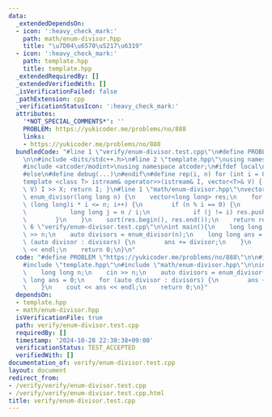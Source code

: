 ```yaml
---
data:
  _extendedDependsOn:
  - icon: ':heavy_check_mark:'
    path: math/enum-divisor.hpp
    title: "\u7D04\u6570\u5217\u6319"
  - icon: ':heavy_check_mark:'
    path: template.hpp
    title: template.hpp
  _extendedRequiredBy: []
  _extendedVerifiedWith: []
  _isVerificationFailed: false
  _pathExtension: cpp
  _verificationStatusIcon: ':heavy_check_mark:'
  attributes:
    '*NOT_SPECIAL_COMMENTS*': ''
    PROBLEM: https://yukicoder.me/problems/no/888
    links:
    - https://yukicoder.me/problems/no/888
  bundledCode: "#line 1 \"verify/enum-divisor.test.cpp\"\n#define PROBLEM \"https://yukicoder.me/problems/no/888\"\
    \n\n#include <bits/stdc++.h>\n#line 2 \"template.hpp\"\nusing namespace std;\n\
    #include <atcoder/modint>\nusing namespace atcoder;\n#ifdef local\n#include <debug.hpp>\n\
    #else\n#define debug(...)\n#endif\n#define rep(i, n) for (int i = 0; i < n; i++)\n\
    template <class T> istream& operator>>(istream& I, vector<T>& V) { for (T& X :\
    \ V) I >> X; return I; }\n#line 1 \"math/enum-divisor.hpp\"\nvector<long long>\
    \ enum_divisor(long long n) {\n    vector<long long> res;\n    for (int i = 1;\
    \ (long long)i * i <= n; i++) {\n        if (n % i == 0) {\n            res.push_back(i);\n\
    \            long long j = n / i;\n            if (j != i) res.push_back(j);\n\
    \        }\n    }\n    sort(res.begin(), res.end());\n    return res;\n}\n#line\
    \ 6 \"verify/enum-divisor.test.cpp\"\n\nint main(){\n    long long n;\n    cin\
    \ >> n;\n    auto divisors = enum_divisor(n);\n    long long ans = 0;\n    for\
    \ (auto divisor : divisors) {\n        ans += divisor;\n    }\n    cout << ans\
    \ << endl;\n    return 0;\n}\n"
  code: "#define PROBLEM \"https://yukicoder.me/problems/no/888\"\n\n#include <bits/stdc++.h>\n\
    #include \"template.hpp\"\n#include \"math/enum-divisor.hpp\"\n\nint main(){\n\
    \    long long n;\n    cin >> n;\n    auto divisors = enum_divisor(n);\n    long\
    \ long ans = 0;\n    for (auto divisor : divisors) {\n        ans += divisor;\n\
    \    }\n    cout << ans << endl;\n    return 0;\n}"
  dependsOn:
  - template.hpp
  - math/enum-divisor.hpp
  isVerificationFile: true
  path: verify/enum-divisor.test.cpp
  requiredBy: []
  timestamp: '2024-10-28 22:30:38+09:00'
  verificationStatus: TEST_ACCEPTED
  verifiedWith: []
documentation_of: verify/enum-divisor.test.cpp
layout: document
redirect_from:
- /verify/verify/enum-divisor.test.cpp
- /verify/verify/enum-divisor.test.cpp.html
title: verify/enum-divisor.test.cpp
---
```

